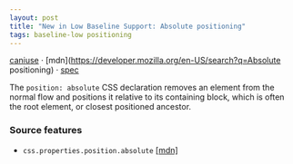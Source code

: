 ```yaml
---
layout: post
title: "New in Low Baseline Support: Absolute positioning"
tags: baseline-low positioning
---
```


[caniuse](https://caniuse.com/?search=absolute-positioning) · [mdn](https://developer.mozilla.org/en-US/search?q=Absolute positioning) · [spec](https://drafts.csswg.org/css-position-3/#abspos-insets)

The `position: absolute` CSS declaration removes an element from the normal flow and positions it relative to its containing block, which is often the root element, or closest positioned ancestor.

### Source features

- ``css.properties.position.absolute`` [[mdn]](https://developer.mozilla.org/en-US/search?q=css.properties.position.absolute)
